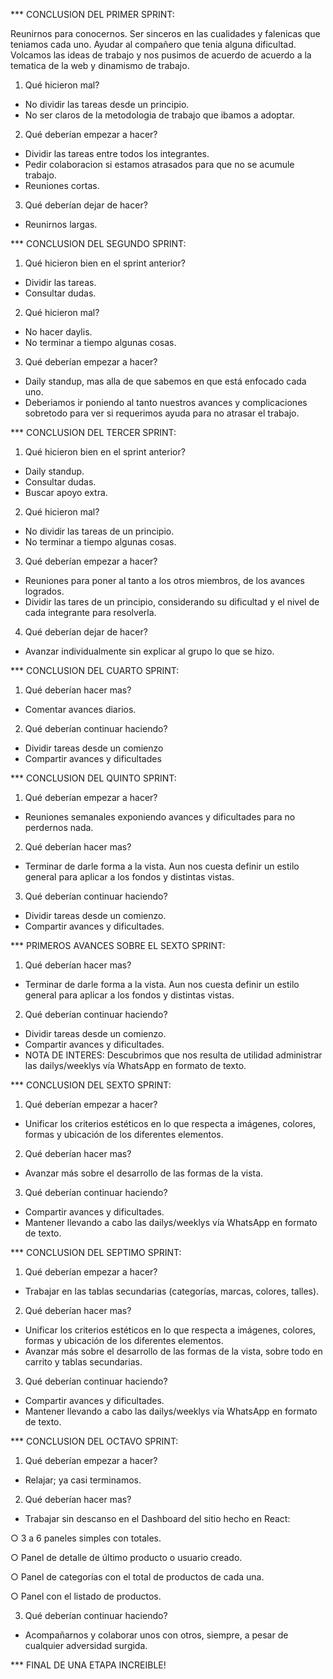 *** CONCLUSION DEL PRIMER SPRINT:

Reunirnos para conocernos.
Ser sinceros en las cualidades y falenicas que teniamos cada uno.
Ayudar al compañero que tenia alguna dificultad.
Volcamos las ideas de trabajo y nos pusimos de acuerdo de acuerdo a la tematica de la web y dinamismo de trabajo.

1) Qué hicieron mal?

* No dividir las tareas desde un principio.
* No ser claros de la metodologia de trabajo que ibamos a adoptar.

2) Qué deberían empezar a hacer? 

* Dividir las tareas entre todos los integrantes.
* Pedir colaboracion si estamos atrasados para que no se acumule trabajo.
* Reuniones cortas.

3) Qué deberían dejar de hacer?

* Reunirnos largas. 

*** CONCLUSION DEL SEGUNDO SPRINT:

1) Qué hicieron bien en el sprint anterior?

* Dividir las tareas.
* Consultar dudas.

2) Qué hicieron mal?

* No hacer daylis.
* No terminar a tiempo algunas cosas.

3) Qué deberían empezar a hacer? 

* Daily standup, mas alla de que sabemos en que está enfocado cada uno.
* Deberiamos ir poniendo al tanto nuestros avances y complicaciones sobretodo para ver si requerimos ayuda para no atrasar el trabajo.

*** CONCLUSION DEL TERCER SPRINT:

1) Qué hicieron bien en el sprint anterior?

* Daily standup.
* Consultar dudas.
* Buscar apoyo extra.

2) Qué hicieron mal?

* No dividir las tareas de un principio.
* No terminar a tiempo algunas cosas.

3) Qué deberían empezar a hacer? 

* Reuniones para poner al tanto a los otros miembros, de los avances logrados.
* Dividir las tares de un principio, considerando su dificultad y el nivel de cada integrante para resolverla.

4) Qué deberían dejar de hacer?

* Avanzar individualmente sin explicar al grupo lo que se hizo.

*** CONCLUSION DEL CUARTO SPRINT:

1) Qué deberían hacer mas?

* Comentar avances diarios.

2) Qué deberían continuar haciendo?

* Dividir tareas desde un comienzo
* Compartir avances y dificultades

*** CONCLUSION DEL QUINTO SPRINT:

1) Qué deberían empezar a hacer? 

* Reuniones semanales exponiendo avances y dificultades para no perdernos nada.

2) Qué deberían hacer mas?

* Terminar de darle forma a la vista. Aun nos cuesta definir un estilo general para aplicar a los fondos y distintas vistas.

3) Qué deberían continuar haciendo?

* Dividir tareas desde un comienzo.
* Compartir avances y dificultades.

*** PRIMEROS AVANCES SOBRE EL SEXTO SPRINT:

1) Qué deberían hacer mas?

* Terminar de darle forma a la vista. Aun nos cuesta definir un estilo general para aplicar a los fondos y distintas vistas.

2) Qué deberían continuar haciendo?

* Dividir tareas desde un comienzo.
* Compartir avances y dificultades.
* NOTA DE INTERES: Descubrimos que nos resulta de utilidad administrar las dailys/weeklys vía WhatsApp en formato de texto.

*** CONCLUSION DEL SEXTO SPRINT:

1) Qué deberían empezar a hacer? 

* Unificar los criterios estéticos en lo que respecta a imágenes, colores, formas y ubicación de los diferentes elementos.

2) Qué deberían hacer mas?

* Avanzar más sobre el desarrollo de las formas de la vista.

3) Qué deberían continuar haciendo?

* Compartir avances y dificultades.
* Mantener llevando a cabo las dailys/weeklys vía WhatsApp en formato de texto.

*** CONCLUSION DEL SEPTIMO SPRINT:

1) Qué deberían empezar a hacer? 

* Trabajar en las tablas secundarias (categorías, marcas, colores, talles).

2) Qué deberían hacer mas?

* Unificar los criterios estéticos en lo que respecta a imágenes, colores, formas y ubicación de los diferentes elementos.
* Avanzar más sobre el desarrollo de las formas de la vista, sobre todo en carrito y tablas secundarias.

3) Qué deberían continuar haciendo?

* Compartir avances y dificultades.
* Mantener llevando a cabo las dailys/weeklys vía WhatsApp en formato de texto.

*** CONCLUSION DEL OCTAVO SPRINT:

1) Qué deberían empezar a hacer? 

* Relajar; ya casi terminamos.

2) Qué deberían hacer mas?

* Trabajar sin descanso en el Dashboard del sitio hecho en React:

○ 3 a 6 paneles simples con totales.

○ Panel de detalle de último producto o usuario creado.

○ Panel de categorías con el total de productos de cada una.

○ Panel con el listado de productos.

3) Qué deberían continuar haciendo?

* Acompañarnos y colaborar unos con otros, siempre, a pesar de cualquier adversidad surgida.

*** FINAL DE UNA ETAPA INCREIBLE!
